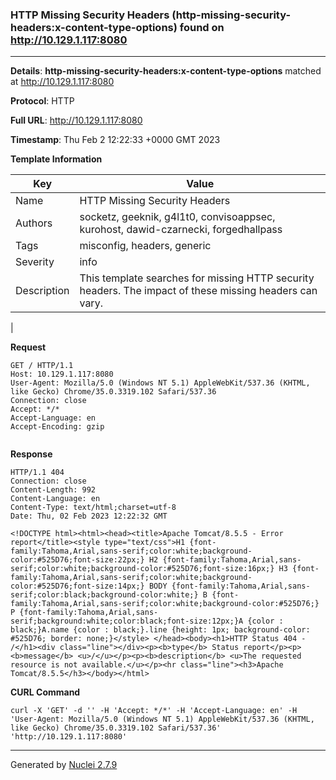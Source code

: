 ### HTTP Missing Security Headers (http-missing-security-headers:x-content-type-options) found on http://10.129.1.117:8080
---
**Details**: **http-missing-security-headers:x-content-type-options**  matched at http://10.129.1.117:8080

**Protocol**: HTTP

**Full URL**: http://10.129.1.117:8080

**Timestamp**: Thu Feb 2 12:22:33 +0000 GMT 2023

**Template Information**

| Key | Value |
|---|---|
| Name | HTTP Missing Security Headers |
| Authors | socketz, geeknik, g4l1t0, convisoappsec, kurohost, dawid-czarnecki, forgedhallpass |
| Tags | misconfig, headers, generic |
| Severity | info |
| Description | This template searches for missing HTTP security headers. The impact of these missing headers can vary.
 |

**Request**
```http
GET / HTTP/1.1
Host: 10.129.1.117:8080
User-Agent: Mozilla/5.0 (Windows NT 5.1) AppleWebKit/537.36 (KHTML, like Gecko) Chrome/35.0.3319.102 Safari/537.36
Connection: close
Accept: */*
Accept-Language: en
Accept-Encoding: gzip


```

**Response**
```http
HTTP/1.1 404 
Connection: close
Content-Length: 992
Content-Language: en
Content-Type: text/html;charset=utf-8
Date: Thu, 02 Feb 2023 12:22:32 GMT

<!DOCTYPE html><html><head><title>Apache Tomcat/8.5.5 - Error report</title><style type="text/css">H1 {font-family:Tahoma,Arial,sans-serif;color:white;background-color:#525D76;font-size:22px;} H2 {font-family:Tahoma,Arial,sans-serif;color:white;background-color:#525D76;font-size:16px;} H3 {font-family:Tahoma,Arial,sans-serif;color:white;background-color:#525D76;font-size:14px;} BODY {font-family:Tahoma,Arial,sans-serif;color:black;background-color:white;} B {font-family:Tahoma,Arial,sans-serif;color:white;background-color:#525D76;} P {font-family:Tahoma,Arial,sans-serif;background:white;color:black;font-size:12px;}A {color : black;}A.name {color : black;}.line {height: 1px; background-color: #525D76; border: none;}</style> </head><body><h1>HTTP Status 404 - /</h1><div class="line"></div><p><b>type</b> Status report</p><p><b>message</b> <u>/</u></p><p><b>description</b> <u>The requested resource is not available.</u></p><hr class="line"><h3>Apache Tomcat/8.5.5</h3></body></html>
```


**CURL Command**
```
curl -X 'GET' -d '' -H 'Accept: */*' -H 'Accept-Language: en' -H 'User-Agent: Mozilla/5.0 (Windows NT 5.1) AppleWebKit/537.36 (KHTML, like Gecko) Chrome/35.0.3319.102 Safari/537.36' 'http://10.129.1.117:8080'
```
---
Generated by [Nuclei 2.7.9](https://github.com/projectdiscovery/nuclei)